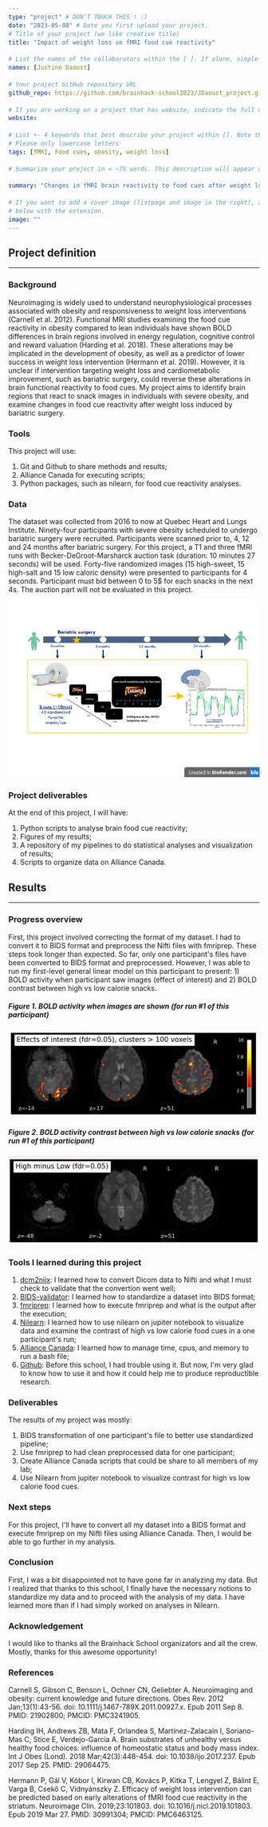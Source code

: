```yaml
---
type: "project" # DON'T TOUCH THIS ! :)
date: "2023-05-08" # Date you first upload your project.
# Title of your project (we like creative title)
title: "Impact of weight loss on fMRI food cue reactivity"

# List the names of the collaborators within the [ ]. If alone, simple put your name within []
names: [Justine Daoust]

# Your project GitHub repository URL
github_repo: https://github.com/brainhack-school2023/JDaoust_project.git

# If you are working on a project that has website, indicate the full url including "https://" below or leave it empty.
website:

# List +- 4 keywords that best describe your project within []. Note that the project summary also involves a number of key words. Those are listed on top of the [github repository](https://github.com/brainhack-school2023/JDaoust_project.git), click `manage topics`.
# Please only lowercase letters
tags: [fMRI, Food cues, obesity, weight loss]

# Summarize your project in < ~75 words. This description will appear at the top of your page and on the list page with other projects..

summary: "Changes in fMRI brain reactivity to food cues after weight loss induce by bariatric surgery"

# If you want to add a cover image (listpage and image in the right), add it to your directory and indicate the name
# below with the extension.
image: ""
---
```

<!-- This is an html comment and this won't appear in the rendered page. You are now editing the "content" area, the core of your description. Everything that you can do in markdown is allowed below. We added a couple of comments to guide your through documenting your progress. -->

## Project definition
---
### Background

Neuroimaging is widely used to understand neurophysiological processes associated with obesity and responsiveness to weight loss interventions (Carnell et al. 2012). Functional MRI studies examining the food cue reactivity in obesity compared to lean individuals have shown BOLD differences in brain regions involved in energy regulation, cognitive control and reward valuation (Harding et al. 2018). These alterations may be implicated in the development of obesity, as well as a predictor of lower success in weight loss intervention (Hermann et al. 2019). However, it is unclear if intervention targeting weight loss and cardiometabolic improvement, such as bariatric surgery, could reverse these alterations in brain functional reactivity to food cues. My project aims to identify brain regions that react to snack images in individuals with severe obesity, and examine changes in food cue reactivity after weight loss induced by bariatric surgery.

### Tools
This project will use:
1) Git and Github to share methods and results;
2) Alliance Canada for executing scripts; 
3) Python packages, such as nilearn, for food cue reactivity analyses.

### Data
The dataset was collected from 2016 to now at Quebec Heart and Lungs Institute. Ninety-four participants with severe obesity scheduled to undergo bariatric surgery were recruited. Participants were scanned prior to, 4, 12 and 24 months after bariatric surgery. For this project, a T1 and three fMRI runs with Becker-DeGroot-Marsharck auction task (duration: 10 minutes 27 seconds) will be used. Forty-five randomized images (15 high-sweet, 15 high-salt and 15 low caloric density) were presented to participants for 4 seconds. Participant must bid between 0 to 5$ for each snacks in the next 4s. The auction part will not be evaluated in this project.

![](data/raw/Paradigm.png)

### Project deliverables 
At the end of this project, I will have:
1) Python scripts to analyse brain food cue reactivity;
2) Figures of my results; 
3) A repository of my pipelines to do statistical analyses and visualization of results;
4) Scripts to organize data on Alliance Canada.

## Results
---
### Progress overview
First, this project involved correcting the format of my dataset. I had to convert it to BIDS format and preprocess the Nifti files with fmriprep. These steps took longer than expected. So far, only one participant's files have been converted to BIDS format and preprocessed. However, I was able to run my first-level general linear model on this participant to present: 1) BOLD activity when participant saw images (effect of interest) and 2) BOLD contrast between high vs low calorie snacks.

##### Figure 1. BOLD activity when images are shown (for run #1 of this participant)
![](results/GLM-1stLevel-EffectOfInterest-Images.JPG)

##### Figure 2. BOLD activity contrast between high vs low calorie snacks (for run #1 of this participant)
![](results/GLM-1stLevel-contrastHighVSLowCal.JPG)

### Tools I learned during this project
1) [dcm2niix](https://github.com/rordenlab/dcm2niix): I learned how to convert Dicom data to Nifti and what I must check to validate that the convertion went well;
2) [BIDS-validator](https://bids-standard.github.io/bids-validator/): I learned how to standardize a dataset into BIDS format;
3) [fmriprep](https://fmriprep.org/en/stable/): I learned how to execute fmriprep and what is the output after the execution;
4) [Nilearn](https://nilearn.github.io/stable/index.html): I learned how to use nilearn on jupiter notebook to visualize data and examine the contrast of high vs low calorie food cues in a one participant's run;
5) [Alliance Canada](https://alliancecan.ca/fr): I learned how to manage time, cpus, and memory to run a bash file;
6) [Github](https://github.com/): Before this school, I had trouble using it. But now, I'm very glad to know how to use it and how it could help me to produce reproductible research.  

### Deliverables
The results of my project was mostly:
1) BIDS transformation of one participant's file to better use standardized pipeline;
2) Use fmriprep to had clean preprocessed data for one participant;
3) Create Alliance Canada scripts that could be share to all members of my lab;
4) Use Nilearn from jupiter notebook to visualize contrast for high vs low calorie food cues.

### Next steps
For this project, I'll have to convert all my dataset into a BIDS format and execute fmriprep on my Nifti files using Alliance Canada. Then, I would be able to go further in my analysis. 

### Conclusion
First, I was a bit disappointed not to have gone far in analyzing my data. But I realized that thanks to this school, I finally have the necessary notions to standardize my data and to proceed with the analysis of my data. I have learned more than if I had simply worked on analyses in Nilearn.  

### Acknowledgement
I would like to thanks all the Brainhack School organizators and all the crew. Mostly, thanks for this awesome opportunity!

### References
Carnell S, Gibson C, Benson L, Ochner CN, Geliebter A. Neuroimaging and obesity: current knowledge and future directions. Obes Rev. 2012 Jan;13(1):43-56. doi: 10.1111/j.1467-789X.2011.00927.x. Epub 2011 Sep 8. PMID: 21902800; PMCID: PMC3241905.

Harding IH, Andrews ZB, Mata F, Orlandea S, Martínez-Zalacaín I, Soriano-Mas C, Stice E, Verdejo-Garcia A. Brain substrates of unhealthy versus healthy food choices: influence of homeostatic status and body mass index. Int J Obes (Lond). 2018 Mar;42(3):448-454. doi: 10.1038/ijo.2017.237. Epub 2017 Sep 25. PMID: 29064475.

Hermann P, Gál V, Kóbor I, Kirwan CB, Kovács P, Kitka T, Lengyel Z, Bálint E, Varga B, Csekő C, Vidnyánszky Z. Efficacy of weight loss intervention can be predicted based on early alterations of fMRI food cue reactivity in the striatum. Neuroimage Clin. 2019;23:101803. doi: 10.1016/j.nicl.2019.101803. Epub 2019 Mar 27. PMID: 30991304; PMCID: PMC6463125. 

